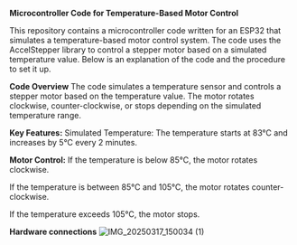 **Microcontroller Code for Temperature-Based Motor Control**

This repository contains a microcontroller code written for an ESP32 that simulates a temperature-based motor control system. The code uses the AccelStepper library to control a stepper motor based on a simulated temperature value. Below is an explanation of the code and the procedure to set it up.

**Code Overview**
The code simulates a temperature sensor and controls a stepper motor based on the temperature value. The motor rotates clockwise, counter-clockwise, or stops depending on the simulated temperature range.

**Key Features:**
Simulated Temperature: The temperature starts at 83°C and increases by 5°C every 2 minutes.

**Motor Control:**
If the temperature is below 85°C, the motor rotates clockwise.

If the temperature is between 85°C and 105°C, the motor rotates counter-clockwise.

If the temperature exceeds 105°C, the motor stops.

**Hardware connections**
![IMG_20250317_150034 (1)](https://github.com/user-attachments/assets/8ec006bc-73a6-404d-9680-50bafce658d3)
